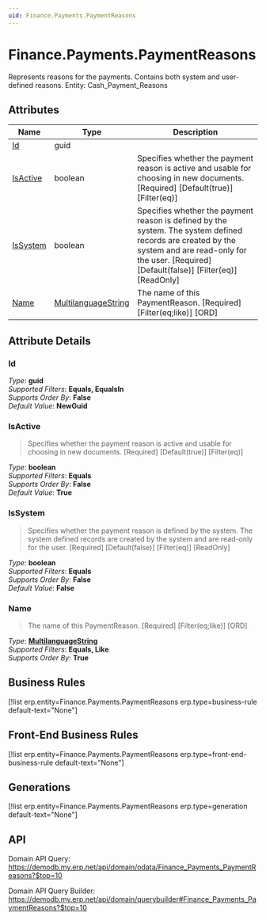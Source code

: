 ```yaml
---
uid: Finance.Payments.PaymentReasons
---
```

# Finance.Payments.PaymentReasons

Represents reasons for the payments. Contains both system and user-defined reasons. Entity: Cash_Payment_Reasons

## Attributes

| Name | Type | Description |
| ---- | ---- | --- |
| [Id](Finance.Payments.PaymentReasons.md#Id) | guid |  
| [IsActive](Finance.Payments.PaymentReasons.md#IsActive) | boolean | Specifies whether the payment reason is active and usable for choosing in new documents. [Required] [Default(true)] [Filter(eq)] 
| [IsSystem](Finance.Payments.PaymentReasons.md#IsSystem) | boolean | Specifies whether the payment reason is defined by the system. The system defined records are created by the system and are read-only for the user. [Required] [Default(false)] [Filter(eq)] [ReadOnly] 
| [Name](Finance.Payments.PaymentReasons.md#Name) | [MultilanguageString](../data-types.md#MultilanguageString) | The name of this PaymentReason. [Required] [Filter(eq;like)] [ORD] 


## Attribute Details

### Id

_Type_: **guid**  
_Supported Filters_: **Equals, EqualsIn**  
_Supports Order By_: **False**  
_Default Value_: **NewGuid**  

### IsActive

> Specifies whether the payment reason is active and usable for choosing in new documents. [Required] [Default(true)] [Filter(eq)]

_Type_: **boolean**  
_Supported Filters_: **Equals**  
_Supports Order By_: **False**  
_Default Value_: **True**  

### IsSystem

> Specifies whether the payment reason is defined by the system. The system defined records are created by the system and are read-only for the user. [Required] [Default(false)] [Filter(eq)] [ReadOnly]

_Type_: **boolean**  
_Supported Filters_: **Equals**  
_Supports Order By_: **False**  
_Default Value_: **False**  

### Name

> The name of this PaymentReason. [Required] [Filter(eq;like)] [ORD]

_Type_: **[MultilanguageString](../data-types.md#MultilanguageString)**  
_Supported Filters_: **Equals, Like**  
_Supports Order By_: **True**  



## Business Rules

[!list erp.entity=Finance.Payments.PaymentReasons erp.type=business-rule default-text="None"]

## Front-End Business Rules

[!list erp.entity=Finance.Payments.PaymentReasons erp.type=front-end-business-rule default-text="None"]

## Generations

[!list erp.entity=Finance.Payments.PaymentReasons erp.type=generation default-text="None"]

## API

Domain API Query:
<https://demodb.my.erp.net/api/domain/odata/Finance_Payments_PaymentReasons?$top=10>

Domain API Query Builder:
<https://demodb.my.erp.net/api/domain/querybuilder#Finance_Payments_PaymentReasons?$top=10>

